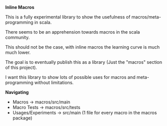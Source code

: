 **Inline Macros**

This is a fully experimental library to show the usefulness of macros/meta-programming in scala.

There seems to be an apprehension towards macros in the scala community.

This should not be the case, with inline macros the learning curve is much much lower.

The goal is to eventually publish this as a library (Just the "macros" section of this project).

I want this library to show lots of possible uses for macros and meta-programming without limitations.

**Navigating**

 - Macros -> macros/src/main
 - Macro Tests -> macros/src/tests
 - Usages/Experiments -> src/main (1 file for every macro in the macros package)